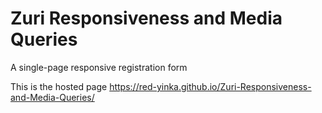 # Zuri Responsiveness and Media Queries
 A single-page responsive registration form
 
 
 This is the hosted page   https://red-yinka.github.io/Zuri-Responsiveness-and-Media-Queries/
